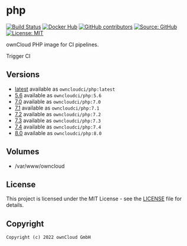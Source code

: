 # php

[![Build Status](https://img.shields.io/drone/build/owncloud-ci/php?logo=drone&server=https%3A%2F%2Fdrone.owncloud.com)](https://drone.owncloud.com/owncloud-ci/php)
[![Docker Hub](https://img.shields.io/docker/v/owncloudci/php?logo=docker&label=dockerhub&sort=semver&logoColor=white)](https://hub.docker.com/r/owncloudci/php)
[![GitHub contributors](https://img.shields.io/github/contributors/owncloud-ci/php)](https://github.com/owncloud-ci/php/graphs/contributors)
[![Source: GitHub](https://img.shields.io/badge/source-github-blue.svg?logo=github&logoColor=white)](https://github.com/owncloud-ci/php)
[![License: MIT](https://img.shields.io/github/license/owncloud-ci/php)](https://github.com/owncloud-ci/php/blob/master/LICENSE)

ownCloud PHP image for CI pipelines.

Trigger CI

## Versions

- [latest](./latest) available as `owncloudci/php:latest`
- [5.6](./v5.6) available as `owncloudci/php:5.6`
- [7.0](./v7.0) available as `owncloudci/php:7.0`
- [7.1](./v7.1) available as `owncloudci/php:7.1`
- [7.2](./v7.2) available as `owncloudci/php:7.2`
- [7.3](./v7.3) available as `owncloudci/php:7.3`
- [7.4](./v7.4) available as `owncloudci/php:7.4`
- [8.0](./v8.0) available as `owncloudci/php:8.0`

## Volumes

- /var/www/owncloud

## License

This project is licensed under the MIT License - see the [LICENSE](https://github.com/owncloud-ci/php/blob/master/LICENSE) file for details.

## Copyright

```Text
Copyright (c) 2022 ownCloud GmbH
```
